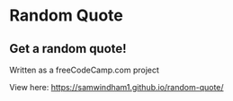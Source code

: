 <h1>Random Quote</h1>
<h2>Get a random quote!</h2>

Written as a freeCodeCamp.com project

View here: https://samwindham1.github.io/random-quote/
